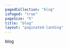 ```yaml
---
pagedCollection: "blog"
isPaged: "true"
pageSize: "5"
title: "blog"
layout: "paginated-landing"
---
```


blog